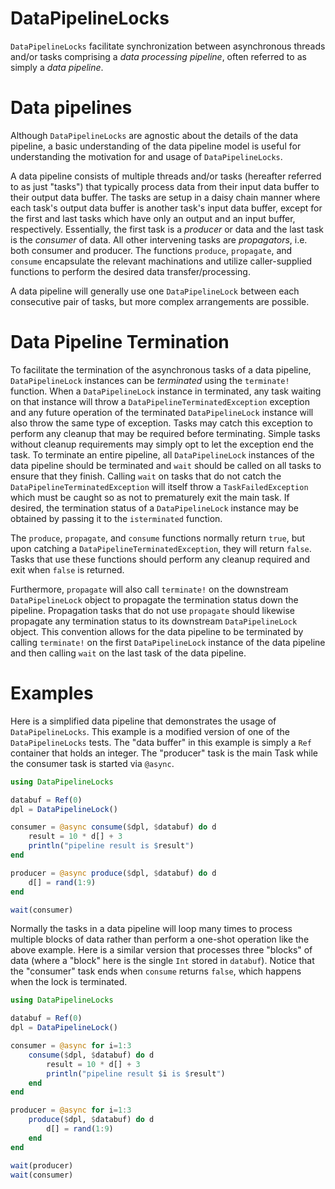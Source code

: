 # DataPipelineLocks

`DataPipelineLocks` facilitate synchronization between asynchronous threads
and/or tasks comprising a *data processing pipeline*, often referred to as
simply a *data pipeline*.

# Data pipelines

Although `DataPipelineLocks` are agnostic about the details of the data 
pipeline, a basic understanding of the data pipeline model is useful for
understanding the motivation for and usage of `DataPipelineLocks`.

A data pipeline consists of multiple threads and/or tasks (hereafter referred to
as just "tasks") that typically process data from their input data buffer to
their output data buffer.  The tasks are setup in a daisy chain manner where
each task's output data buffer is another task's input data buffer, except for
the first and last tasks which have only an output and an input buffer,
respectively.  Essentially, the first task is a *producer* or data and the last
task is the *consumer* of data.  All other intervening tasks are *propagators*,
i.e. both consumer and producer.  The functions `produce`, `propagate`, and
`consume` encapsulate the relevant machinations and utilize caller-supplied
functions to perform the desired data transfer/processing.

A data pipeline will generally use one `DataPipelineLock` between each
consecutive pair of tasks, but more complex arrangements are possible.

# Data Pipeline Termination

To facilitate the termination of the asynchronous tasks of a data pipeline,
`DataPipelineLock` instances can be *terminated* using the `terminate!`
function.  When a `DataPipelineLock` instance in terminated, any task waiting on
that instance will throw a `DataPipelineTerminatedException` exception and any
future operation of the terminated `DataPipelineLock` instance will also throw
the same type of exception.  Tasks may catch this exception to perform any
cleanup that may be required before terminating.  Simple tasks without cleanup
requirements may simply opt to let the exception end the task.  To terminate an
entire pipeline, all `DataPipelineLock` instances of the data pipeline should be
terminated and `wait` should be called on all tasks to ensure that they finish.
Calling `wait` on tasks that do not catch the `DataPipelineTerminatedException`
will itself throw a `TaskFailedException` which must be caught so as not to
prematurely exit the main task.  If desired, the termination status of a
`DataPipelineLock` instance may be obtained by passing it to the `isterminated`
function.

The `produce`, `propagate`, and `consume` functions normally return `true`, but
upon catching a `DataPipelineTerminatedException`, they will return `false`.
Tasks that use these functions should perform any cleanup required and exit when
`false` is returned.

Furthermore, `propagate` will also call `terminate!` on the downstream
`DataPipelineLock` object to propagate the termination status down the pipeline.
Propagation tasks that do not use `propagate` should likewise propagate any
termination status to its downstream `DataPipelineLock` object.  This convention
allows for the data pipeline to be terminated by calling `terminate!` on the
first `DataPipelineLock` instance of the data pipeline and then calling `wait`
on the last task of the data pipeline.

# Examples

Here is a simplified data pipeline that demonstrates the usage of
`DataPipelineLocks`.  This example is a modified version of one of the
`DataPipelineLocks` tests.  The "data buffer" in this example is simply a `Ref`
container that holds an integer.  The "producer" task is the main Task while the
consumer task is started via `@async`.

```julia
using DataPipelineLocks

databuf = Ref(0)
dpl = DataPipelineLock()

consumer = @async consume($dpl, $databuf) do d
    result = 10 * d[] + 3
    println("pipeline result is $result")
end

producer = @async produce($dpl, $databuf) do d
    d[] = rand(1:9)
end

wait(consumer)
```

Normally the tasks in a data pipeline will loop many times to process multiple
blocks of data rather than perform a one-shot operation like the above example.
Here is a similar version that processes three "blocks" of data (where a "block"
here is the single `Int` stored in `databuf`).  Notice that the "consumer" task
ends when `consume` returns `false`, which happens when the lock is terminated.

```julia
using DataPipelineLocks

databuf = Ref(0)
dpl = DataPipelineLock()

consumer = @async for i=1:3
    consume($dpl, $databuf) do d
        result = 10 * d[] + 3
        println("pipeline result $i is $result")
    end
end

producer = @async for i=1:3
    produce($dpl, $databuf) do d
        d[] = rand(1:9)
    end
end

wait(producer)
wait(consumer)
```